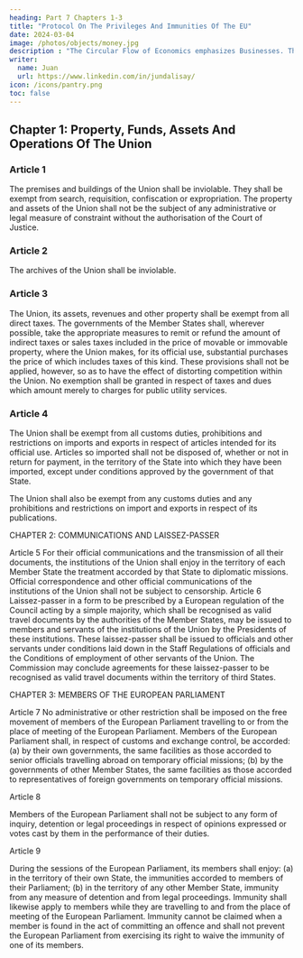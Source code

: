 ```yaml
---
heading: Part 7 Chapters 1-3
title: "Protocol On The Privileges And Immunities Of The EU"
date: 2024-03-04
image: /photos/objects/money.jpg
description : "The Circular Flow of Economics emphasizes Businesses. That of Superphysics emphasizes balance and the natural price"
writer:
  name: Juan
  url: https://www.linkedin.com/in/jundalisay/
icon: /icons/pantry.png
toc: false
---
```



<!-- 7. PROTOCOL ON THE PRIVILEGES AND IMMUNITIES OF THE EUROPEAN UNION -->

<!-- THE HIGH CONTRACTING PARTIES,
CONSIDERING that, in accordance with Article 3-434 of the Constitution, the Union shall enjoy in the territories of
the Member States such privileges and immunities as are necessary for the performance of its tasks,
HAVE AGREED upon the following provisions, which shall be annexed to the Treaty establishing a Constitution for
Europe and to the Treaty establishing the European Atomic Energy Community: -->

## Chapter 1: Property, Funds, Assets And Operations Of The Union

### Article 1

The premises and buildings of the Union shall be inviolable. They shall be exempt from search, requisition, confiscation or expropriation. The property and assets of the Union shall not be the subject of any administrative or legal measure of constraint without the authorisation of the Court of Justice.


### Article 2

The archives of the Union shall be inviolable.


### Article 3

The Union, its assets, revenues and other property shall be exempt from all direct taxes. The governments of the Member States shall, wherever possible, take the appropriate measures to remit or refund the amount of indirect taxes or sales taxes included in the price of movable or immovable property, where the Union makes, for its official use, substantial purchases the price of which includes taxes of this kind. These provisions shall not be applied, however, so as to have the effect of distorting competition within the Union. No exemption shall be granted in respect of taxes and dues which amount merely to charges for public utility services.


### Article 4

The Union shall be exempt from all customs duties, prohibitions and restrictions on imports and
exports in respect of articles intended for its official use. Articles so imported shall not be disposed of,
whether or not in return for payment, in the territory of the State into which they have been
imported, except under conditions approved by the government of that State.

The Union shall also be exempt from any customs duties and any prohibitions and restrictions on
import and exports in respect of its publications.

CHAPTER 2: COMMUNICATIONS AND LAISSEZ-PASSER

Article 5
For their official communications and the transmission of all their documents, the institutions of the
Union shall enjoy in the territory of each Member State the treatment accorded by that State to
diplomatic missions.
Official correspondence and other official communications of the institutions of the Union shall not
be subject to censorship.
Article 6
Laissez-passer in a form to be prescribed by a European regulation of the Council acting by a simple
majority, which shall be recognised as valid travel documents by the authorities of the Member States,
may be issued to members and servants of the institutions of the Union by the Presidents of these
institutions. These laissez-passer shall be issued to officials and other servants under conditions laid
down in the Staff Regulations of officials and the Conditions of employment of other servants of the
Union.
The Commission may conclude agreements for these laissez-passer to be recognised as valid travel
documents within the territory of third States.

CHAPTER 3: MEMBERS OF THE EUROPEAN PARLIAMENT

Article 7
No administrative or other restriction shall be imposed on the free movement of members of the
European Parliament travelling to or from the place of meeting of the European Parliament.
Members of the European Parliament shall, in respect of customs and exchange control, be accorded:
(a) by their own governments, the same facilities as those accorded to senior officials travelling
abroad on temporary official missions;
(b) by the governments of other Member States, the same facilities as those accorded to
representatives of foreign governments on temporary official missions.

Article 8

Members of the European Parliament shall not be subject to any form of inquiry, detention or legal
proceedings in respect of opinions expressed or votes cast by them in the performance of their duties.

Article 9

During the sessions of the European Parliament, its members shall enjoy:
(a) in the territory of their own State, the immunities accorded to members of their Parliament;
(b) in the territory of any other Member State, immunity from any measure of detention and from
legal proceedings.
Immunity shall likewise apply to members while they are travelling to and from the place of meeting
of the European Parliament.
Immunity cannot be claimed when a member is found in the act of committing an offence and shall
not prevent the European Parliament from exercising its right to waive the immunity of one of its
members.

